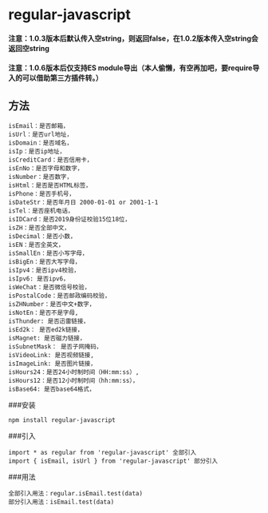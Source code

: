 # regular-javascript
#### 注意：1.0.3版本后默认传入空string，则返回false，在1.0.2版本传入空string会返回空string
#### 注意：1.0.6版本后仅支持ES module导出（本人偷懒，有空再加吧，要require导入的可以借助第三方插件转。）
## 方法
```
isEmail：是否邮箱，
isUrl：是否url地址，
isDomain：是否域名，
isIp：是否ip地址，
isCreditCard：是否信用卡，
isEnNo：是否字母和数字，
isNumber：是否数字，
isHtml：是否是否HTML标签，
isPhone：是否手机号，
isDateStr：是否年月日 2000-01-01 or 2001-1-1
isTel：是否座机电话，
isIDCard：是否2019身份证校验15位18位，
isZH：是否全部中文，
isDecimal：是否小数，
isEN：是否全英文，
isSmallEn：是否小写字母，
isBigEn：是否大写字母，
isIpv4：是否ipv4校验，
isIpv6: 是否ipv6，
isWeChat：是否微信号校验，
isPostalCode：是否邮政编码校验，
isZHNumber：是否中文+数字，
isNotEn：是否不是字母,
isThunder: 是否迅雷链接，
isEd2k： 是否ed2k链接，
isMagnet: 是否磁力链接，
isSubnetMask： 是否子网掩码，
isVideoLink: 是否视频链接,
isImageLink: 是否图片链接，
isHours24：是否24小时制时间（HH:mm:ss）,
isHours12：是否12小时制时间（hh:mm:ss），
isBase64: 是否base64格式，
```
###安装
```
npm install regular-javascript
```
###引入
```
import * as regular from 'regular-javascript' 全部引入
import { isEmail, isUrl } from 'regular-javascript' 部分引入
```
###用法
```
全部引入用法：regular.isEmail.test(data)
部分引入用法：isEmail.test(data)
```